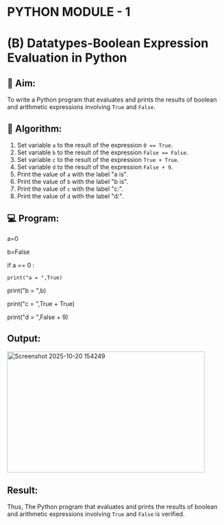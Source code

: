 # PYTHON MODULE - 1
# (B) Datatypes-Boolean Expression Evaluation in Python

## 🎯 Aim:
To write a Python program that evaluates and prints the results of boolean and arithmetic expressions involving `True` and `False`.

## 🧠 Algorithm:
1. Set variable `a` to the result of the expression `0 == True`.
2. Set variable `b` to the result of the expression `False == False`.
3. Set variable `c` to the result of the expression `True + True`.
4. Set variable `d` to the result of the expression `False + 9`.
5. Print the value of `a` with the label "a is".
6. Print the value of `b` with the label "b is".
7. Print the value of `c` with the label "c:".
8. Print the value of `d` with the label "d:".

## 💻 Program:

a=0

b=False

if a == 0 :

    print("a = ",True)

print("b = ",b)

print("c = ",True + True)

print("d = ",False + 9)

## Output:

<img width="461" height="282" alt="Screenshot 2025-10-20 154249" src="https://github.com/user-attachments/assets/a8e443c1-a769-4e1b-8fe3-310d74faae60" />

## Result:

Thus, The Python program that evaluates and prints the results of boolean and arithmetic expressions involving `True` and `False` is verified.
